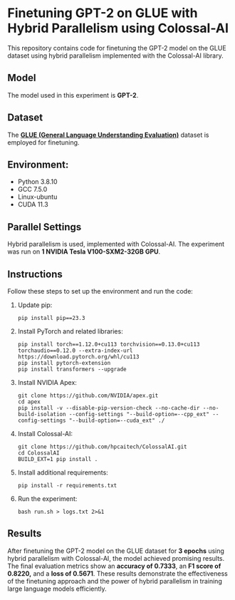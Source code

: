 # Finetuning GPT-2 on GLUE with Hybrid Parallelism using Colossal-AI

This repository contains code for finetuning the GPT-2 model on the GLUE dataset using hybrid parallelism implemented with the Colossal-AI library.

## Model 

The model used in this experiment is **GPT-2**.

## Dataset

The **[GLUE (General Language Understanding Evaluation)](https://huggingface.co/datasets/nyu-mll/glue)** dataset is employed for finetuning. 

## Environment:
- Python 3.8.10
- GCC 7.5.0 
- Linux-ubuntu
- CUDA 11.3


## Parallel Settings

Hybrid parallelism is used, implemented with Colossal-AI. The experiment was run on **1 NVIDIA Tesla V100-SXM2-32GB GPU**.

## Instructions

Follow these steps to set up the environment and run the code:

1. Update pip:
   ```
   pip install pip==23.3
   ```

2. Install PyTorch and related libraries:
   ```
   pip install torch==1.12.0+cu113 torchvision==0.13.0+cu113 torchaudio==0.12.0 --extra-index-url https://download.pytorch.org/whl/cu113
   pip install pytorch-extension  
   pip install transformers --upgrade
   ```

3. Install NVIDIA Apex:
   ```
   git clone https://github.com/NVIDIA/apex.git
   cd apex
   pip install -v --disable-pip-version-check --no-cache-dir --no-build-isolation --config-settings "--build-option=--cpp_ext" --config-settings "--build-option=--cuda_ext" ./
   ```

4. Install Colossal-AI:
   ```
   git clone https://github.com/hpcaitech/ColossalAI.git
   cd ColossalAI
   BUILD_EXT=1 pip install .
   ```

5. Install additional requirements:
   ```
   pip install -r requirements.txt
   ```

6. Run the experiment:
   ```
   bash run.sh > logs.txt 2>&1
   ```

## Results

After finetuning the GPT-2 model on the GLUE dataset for **3 epochs** using hybrid parallelism with Colossal-AI, the model achieved promising results. The final evaluation metrics show an **accuracy of 0.7333**, an **F1 score of 0.8220,** and a **loss of 0.5671**. These results demonstrate the effectiveness of the finetuning approach and the power of hybrid parallelism in training large language models efficiently.